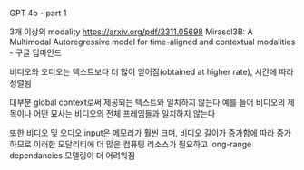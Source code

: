 GPT 4o - part 1

3개 이상의 modality
https://arxiv.org/pdf/2311.05698
Mirasol3B: A Multimodal Autoregressive model for time-aligned and contextual modalities - 구글 딥마인드

비디오와 오디오는 텍스트보다 더 많이 얻어짐(obtained at higher rate), 시간에 따라 정렬됨

대부분 global context로써 제공되는 텍스트와 일치하지 않는다
예를 들어 비디오의 제목이나 어떤 묘사는 비디오의 전체 프레임들과 일치하지 않는다

또한 비디오 및 오디오 input은 메모리가 훨씬 크며, 비디오 길이가 증가함에 따라 증가하므로 이러한 모달리티에 더 많은 컴퓨팅 리소스가 필요하고 long-range dependancies 모델링이 더 어려워짐
